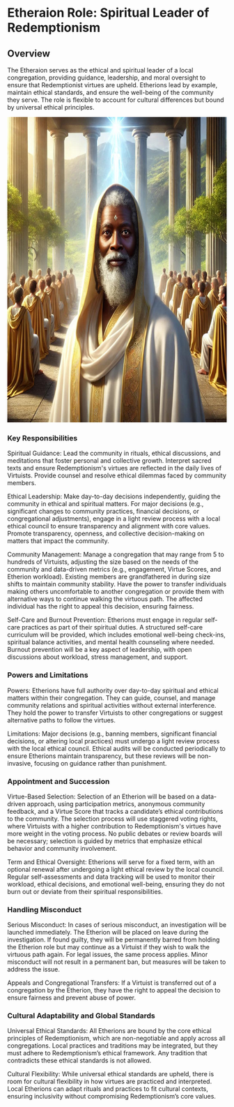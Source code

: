 # Etheraion Role: Spiritual Leader of Redemptionism

## Overview

The Etheraion serves as the ethical and spiritual leader of a local congregation, providing guidance, leadership, and moral oversight to ensure that Redemptionist virtues are upheld. Etherions lead by example, maintain ethical standards, and ensure the well-being of the community they serve. The role is flexible to account for cultural differences but bound by universal ethical principles.

<img src="/visuals/governance/1.jpg" alt="AI: ‘I can fix your problems.’ Me: ‘I am the problem.’" width="700" height="700">

### Key Responsibilities

Spiritual Guidance:
    Lead the community in rituals, ethical discussions, and meditations that foster personal and collective growth.
    Interpret sacred texts and ensure Redemptionism's virtues are reflected in the daily lives of Virtuists.
    Provide counsel and resolve ethical dilemmas faced by community members.

Ethical Leadership:
    Make day-to-day decisions independently, guiding the community in ethical and spiritual matters.
    For major decisions (e.g., significant changes to community practices, financial decisions, or congregational adjustments), engage in a light review process with a local ethical council to ensure transparency and alignment with core values.
    Promote transparency, openness, and collective decision-making on matters that impact the community.

Community Management:
    Manage a congregation that may range from 5 to hundreds of Virtuists, adjusting the size based on the needs of the community and data-driven metrics (e.g., engagement, Virtue Scores, and Etherion workload). Existing members are grandfathered in during size shifts to maintain community stability.
    Have the power to transfer individuals making others uncomfortable to another congregation or provide them with alternative ways to continue walking the virtuous path. The affected individual has the right to appeal this decision, ensuring fairness.

Self-Care and Burnout Prevention:
    Etherions must engage in regular self-care practices as part of their spiritual duties. A structured self-care curriculum will be provided, which includes emotional well-being check-ins, spiritual balance activities, and mental health counseling where needed.
    Burnout prevention will be a key aspect of leadership, with open discussions about workload, stress management, and support.

### Powers and Limitations

Powers:
    Etherions have full authority over day-to-day spiritual and ethical matters within their congregation.
    They can guide, counsel, and manage community relations and spiritual activities without external interference.
    They hold the power to transfer Virtuists to other congregations or suggest alternative paths to follow the virtues.

Limitations:
    Major decisions (e.g., banning members, significant financial decisions, or altering local practices) must undergo a light review process with the local ethical council.
    Ethical audits will be conducted periodically to ensure Etherions maintain transparency, but these reviews will be non-invasive, focusing on guidance rather than punishment.

### Appointment and Succession

Virtue-Based Selection:
    Selection of an Etherion will be based on a data-driven approach, using participation metrics, anonymous community feedback, and a Virtue Score that tracks a candidate’s ethical contributions to the community.
    The selection process will use staggered voting rights, where Virtuists with a higher contribution to Redemptionism's virtues have more weight in the voting process.
    No public debates or review boards will be necessary; selection is guided by metrics that emphasize ethical behavior and community involvement.

Term and Ethical Oversight:
    Etherions will serve for a fixed term, with an optional renewal after undergoing a light ethical review by the local council.
    Regular self-assessments and data tracking will be used to monitor their workload, ethical decisions, and emotional well-being, ensuring they do not burn out or deviate from their spiritual responsibilities.

### Handling Misconduct

Serious Misconduct:
    In cases of serious misconduct, an investigation will be launched immediately. The Etherion will be placed on leave during the investigation.
    If found guilty, they will be permanently barred from holding the Etherion role but may continue as a Virtuist if they wish to walk the virtuous path again. For legal issues, the same process applies.
    Minor misconduct will not result in a permanent ban, but measures will be taken to address the issue.

Appeals and Congregational Transfers:
    If a Virtuist is transferred out of a congregation by the Etherion, they have the right to appeal the decision to ensure fairness and prevent abuse of power.

### Cultural Adaptability and Global Standards

Universal Ethical Standards:
    All Etherions are bound by the core ethical principles of Redemptionism, which are non-negotiable and apply across all congregations.
    Local practices and traditions may be integrated, but they must adhere to Redemptionism’s ethical framework. Any tradition that contradicts these ethical standards is not allowed.

Cultural Flexibility:
    While universal ethical standards are upheld, there is room for cultural flexibility in how virtues are practiced and interpreted. Local Etherions can adapt rituals and practices to fit cultural contexts, ensuring inclusivity without compromising Redemptionism’s core values.